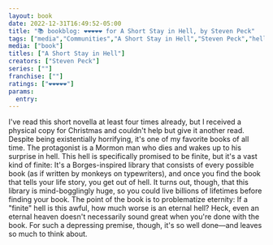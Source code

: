 ```yaml
---
layout: book
date: 2022-12-31T16:49:52-05:00
title: "📚 bookblog: ❤️❤️❤️❤️❤️ for A Short Stay in Hell, by Steven Peck"
tags: ["media","Communities","A Short Stay in Hell","Steven Peck","hell","heaven","eternity"]
media: ["book"]
titles: ["A Short Stay in Hell"]
creators: ["Steven Peck"]
series: [""]
franchise: [""]
ratings: ["❤️❤️❤️❤️❤️"]
params:
  entry:
---
```

I've read this short novella at least four times already, but I received a physical copy for Christmas and couldn't help but give it another read. Despite being existentially horrifying, it's one of my favorite books of all time. The protagonist is a Mormon man who dies and wakes up to his surprise in hell. This hell is specifically promised to be finite, but it's a vast kind of finite: It's a Borges-inspired library that consists of every possible book (as if written by monkeys on typewriters), and once you find the book that tells your life story, you get out of hell.  It turns out, though, that this library is mind-bogglingly huge, so you could live billions of lifetimes before finding your book. The point of the book is to problematize eternity: If a "finite" hell is this awful, how much worse is an eternal hell? Heck, even an eternal heaven doesn't necessarily sound great when you're done with the book. For such a depressing premise, though, it's so well done—and leaves so much to think about.
